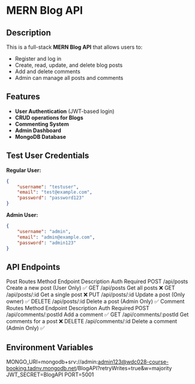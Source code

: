 # MERN Blog API

## Description
This is a full-stack **MERN Blog API** that allows users to:
- Register and log in
- Create, read, update, and delete blog posts
- Add and delete comments
- Admin can manage all posts and comments

## Features
- **User Authentication** (JWT-based login)
- **CRUD operations for Blogs**
- **Commenting System**
- **Admin Dashboard**
- **MongoDB Database**

## Test User Credentials
**Regular User:**
```json
{
    "username": "testuser",
    "email": "test@example.com",
    "password": "password123"
}
```
**Admin User:**
```json
{
    "username": "admin",
    "email": "admin@example.com",
    "password": "admin123"
}
```

## API Endpoints


Post Routes
Method  Endpoint    Description Auth Required
POST    /api/posts  Create a new post (User Only)   ✅
GET /api/posts  Get all posts   ❌
GET /api/posts/:id  Get a single post   ❌
PUT /api/posts/:id  Update a post (Only owner)  ✅
DELETE  /api/posts/:id  Delete a post (Admin Only)  ✅
Comment Routes
Method  Endpoint    Description Auth Required
POST    /api/comments/:postId   Add a comment   ✅
GET /api/comments/:postId   Get comments for a post ❌
DELETE  /api/comments/:id   Delete a comment (Admin Only)   ✅



## Environment Variables

MONGO_URI=mongodb+srv://admin:admin123@wdc028-course-booking.tadnv.mongodb.net/BlogAPI?retryWrites=true&w=majority
JWT_SECRET=BlogAPI
PORT=5001


